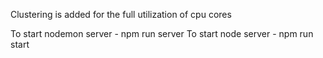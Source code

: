 Clustering is added for the full utilization of cpu cores

To start nodemon server - npm run server
To start node server - npm run start

